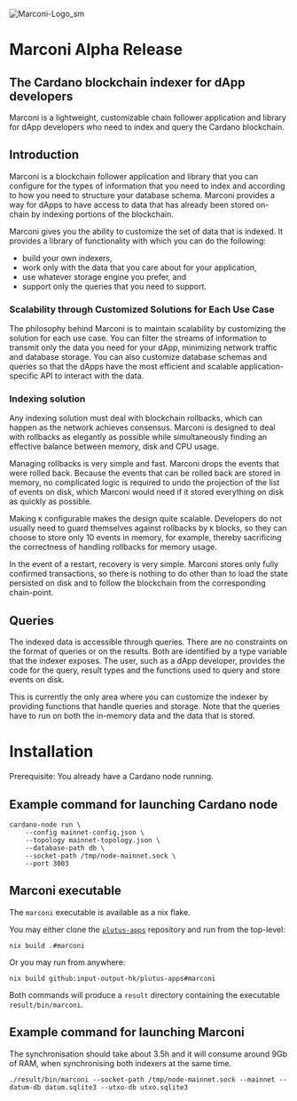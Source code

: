 ![Marconi-Logo_sm](https://user-images.githubusercontent.com/104791413/178748103-077ed7e0-6071-461f-b9ed-97b3b7bd5b24.png)

# Marconi Alpha Release

## The Cardano blockchain indexer for dApp developers

Marconi is a lightweight, customizable chain follower application and library for dApp developers who need to index and query the Cardano blockchain.

## Introduction

Marconi is a blockchain follower application and library that you can configure for the types of information that you need to index and according to how you need to structure your database schema. Marconi provides a way for dApps to have access to data that has already been stored on-chain by indexing portions of the blockchain. 

Marconi gives you the ability to customize the set of data that is indexed. It provides a library of functionality with which you can do the following:
* build your own indexers, 
* work only with the data that you care about for your application, 
* use whatever storage engine you prefer, and 
* support only the queries that you need to support.

### Scalability through Customized Solutions for Each Use Case

The philosophy behind Marconi is to maintain scalability by customizing the solution for each use case. You can filter the streams of information to transmit only the data you need for your dApp, minimizing network traffic and database storage. You can also customize database schemas and queries so that the dApps have the most efficient and scalable application-specific API to interact with the data.

### Indexing solution ### 

Any indexing solution must deal with blockchain rollbacks, which can happen as the network achieves consensus. Marconi is designed to deal with rollbacks as elegantly as possible while simultaneously finding an effective balance between memory, disk and CPU usage. 

Managing rollbacks is very simple and fast. Marconi drops the events that were rolled back. Because the events that can be rolled back are stored in memory, no complicated logic is required to undo the projection of the list of events on disk, which Marconi would need if it stored everything on disk as quickly as possible. 

Making `K` configurable makes the design quite scalable. Developers do not usually need to guard themselves against rollbacks by `K` blocks, so they can choose to store only 10 events in memory, for example, thereby sacrificing the correctness of handling rollbacks for memory usage.

In the event of a restart, recovery is very simple. Marconi stores only fully confirmed transactions, so there is nothing to do other than to load the state persisted on disk and to follow the blockchain from the corresponding chain-point. 

## Queries

The indexed data is accessible through queries. There are no constraints on the format of queries or on the results. Both are identified by a type variable that the indexer exposes. The user, such as a dApp developer, provides the code for the query, result types and the functions used to query and store events on disk. 

This is currently the only area where you can customize the indexer by providing functions that handle queries and storage. Note that the queries have to run on both the in-memory data and the data that is stored.

# Installation

Prerequisite: You already have a Cardano node running. 

## Example command for launching Cardano node 

```
cardano-node run \
    --config mainnet-config.json \
    --topology mainnet-topology.json \
    --database-path db \
    --socket-path /tmp/node-mainnet.sock \
    --port 3003
```

## Marconi executable

The `marconi` executable is available as a nix flake.

You may either clone the [`plutus-apps`](https://github.com/input-output-hk/plutus-apps)
repository and run from the top-level:
``` 
nix build .#marconi
``` 
Or you may run from anywhere:
```
nix build github:input-output-hk/plutus-apps#marconi
``` 

Both commands will produce a `result` directory containing the executable 
`result/bin/marconi`.

## Example command for launching Marconi
The synchronisation should take about 3.5h and it will consume around 9Gb of RAM, when synchronising both indexers at the same time.
```
./result/bin/marconi --socket-path /tmp/node-mainnet.sock --mainnet --datum-db datum.sqlite3 --utxo-db utxo.sqlite3
